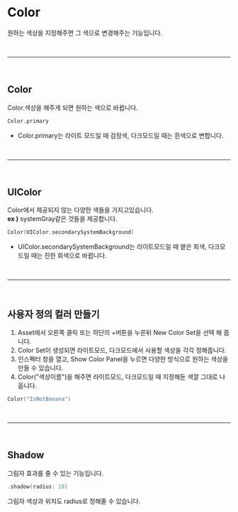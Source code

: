 # <b> Color </b>
원하는 색상을 지정해주면 그 색으로 변경해주는 기능입니다.

<br>

<hr>

<br>

## <b> Color </b>  
Color.색상을 해주게 되면 원하는 색으로 바뀝니다.

```Swift
Color.primary
```
- Color.primary는 라이트 모드일 때 검정색, 다크모드일 때는 흰색으로 변합니다.

<br>

<hr>

<br>

## <b> UIColor </b>
Color에서 제공되지 않는 다양한 색들을 가지고있습니다.  
<b> ex )</b> systemGray같은 것들을 제공합니다.

```Swift
Color(UIColor.secondarySystemBackground)
```
- UIColor.secondarySystemBackground는 라이트모드일 때 옅은 회색, 다크모드일 때는 진한 회색으로 바뀝니다.

<br>

<hr>

<br>

## <b> 사용자 정의 컬러 만들기 </b>
1. Asset에서 오른쪽 클릭 또는 하단의 +버튼을 누른뒤 New Color Set을 선택 해 줍니다.
2. Color Set이 생성되면 라이트모드, 다크모드에서 사용할 색상을 각각 정해줍니다.
3. 인스펙터 창을 열고, Show Color Panel을 누르면 다양한 방식으로 원하는 색상을 만들 수 있습니다.
4. Color("색상이름")을 해주면 라이트모드, 다크모드일 때 지정해둔 색깔 그대로 나옵니다.

```Swift
Color("IsNotBanana")
```

<br>

<hr>

<br>

## <b> Shadow </b>
그림자 효과를 줄 수 있는 기능입니다.

```Swift
.shadow(radius: 10)
```
그림자 색상과 위치도 radius로 정해줄 수 있습니다.